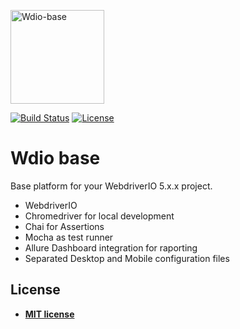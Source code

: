 <a href="http://github.com/nikodamn/wdio-base"><img width="150px" src="https://github.com/nikodamn/wdio-base/blob/master/logo.png?raw=true" title="Wdio-base logo" alt="Wdio-base"></a>

[![Build Status](http://img.shields.io/travis/badges/badgerbadgerbadger.svg?style=flat-square)](https://travis-ci.org/badges/badgerbadgerbadger) [![License](http://img.shields.io/:license-mit-blue.svg?style=flat-square)](http://badges.mit-license.org)


#  Wdio base

Base platform for your WebdriverIO 5.x.x project.

* WebdriverIO
* Chromedriver for local development
* Chai for Assertions
* Mocha as test runner
* Allure Dashboard integration for raporting
* Separated Desktop and Mobile configuration files

## License
- **[MIT license](http://opensource.org/licenses/mit-license.php)**

